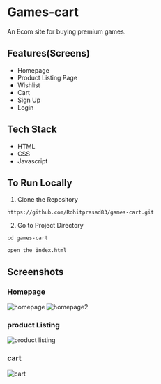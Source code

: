 # Games-cart
An Ecom site for buying premium games.

## Features(Screens)

* Homepage
* Product Listing Page
* Wishlist
* Cart 
* Sign Up 
* Login

## Tech Stack

* HTML
* CSS
* Javascript

## To Run Locally

1. Clone the Repository
```
https://github.com/Rohitprasad83/games-cart.git
```
2. Go to Project Directory
```
cd games-cart
```
```
open the index.html
```
## Screenshots
### Homepage
![homepage](https://user-images.githubusercontent.com/66221637/154850875-453f2ef1-93d6-4a4d-bfc4-ee0fa6d02979.PNG)
![homepage2](https://user-images.githubusercontent.com/66221637/154850905-91837f20-504b-4126-8ec0-31b996b64f32.PNG)

### product Listing
![product listing](https://user-images.githubusercontent.com/66221637/154850928-d9322aee-2340-42ae-a37c-91ccbcc7ff82.PNG)
### cart
![cart](https://user-images.githubusercontent.com/66221637/154850942-9ff9135e-728a-4091-99f6-6f7103581a48.PNG)


